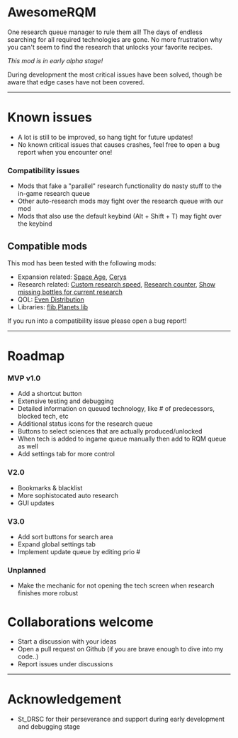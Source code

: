 # AwesomeRQM

One research queue manager to rule them all! The days of endless searching for all required technologies are gone. No more frustration why you can't seem to find the research that unlocks your favorite recipes.

_This mod is in early alpha stage!_

During development the most critical issues have been solved, though be aware that edge cases have not been covered.

---

# Known issues

-   A lot is still to be improved, so hang tight for future updates!
-   No known critical issues that causes crashes, feel free to open a bug report when you encounter one!

### Compatibility issues

-   Mods that fake a "parallel" research functionality do nasty stuff to the in-game research queue
-   Other auto-research mods may fight over the research queue with our mod
-   Mods that also use the default keybind (Alt + Shift + T) may fight over the keybind

## Compatible mods

This mod has been tested with the following mods:

-   Expansion related: [Space Age](https://factorio.com/blog/post/fff-373), [Cerys](https://mods.factorio.com/mod/Cerys-Moon-of-Fulgora)
-   Research related: [Custom research speed](https://mods.factorio.com/mod/customresearchspeed), [Research counter](https://mods.factorio.com/mod/research-counter-fixed), [Show missing bottles for current research](https://mods.factorio.com/mod/show-missing-bottles-for-current-research)
-   QOL: [Even Distribution](https://mods.factorio.com/mod/even-distribution)
-   Libraries: [flib](https://mods.factorio.com/mod/flib),[Planets lib](https://mods.factorio.com/mod/PlanetsLib)

If you run into a compatibility issue please open a bug report!

---

# Roadmap

### MVP v1.0

-   Add a shortcut button
-   Extensive testing and debugging
-   Detailed information on queued technology, like # of predecessors, blocked tech, etc
-   Additional status icons for the research queue
-   Buttons to select sciences that are actually produced/unlocked
-   When tech is added to ingame queue manually then add to RQM queue as well
-   Add settings tab for more control

### V2.0

-   Bookmarks & blacklist
-   More sophistocated auto research
-   GUI updates

### V3.0

-   Add sort buttons for search area
-   Expand global settings tab
-   Implement update queue by editing prio #

### Unplanned

-   Make the mechanic for not opening the tech screen when research finishes more robust

# Collaborations welcome

-   Start a discussion with your ideas
-   Open a pull request on Github (if you are brave enough to dive into my code..)
-   Report issues under discussions

---

# Acknowledgement

-   St_DRSC for their perseverance and support during early development and debugging stage
